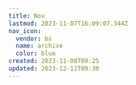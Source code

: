 ```yaml
---
title: Nov
lastmod: 2023-11-07T16:09:07.344Z
nav_icon:
  vendor: bs
  name: archive
  color: blue
created: 2023-11-08T09:25
updated: 2023-12-11T09:30
---
```

